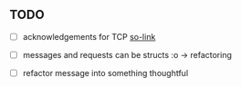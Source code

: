## TODO

- [ ] acknowledgements for TCP [so-link](https://stackoverflow.com/questions/19794764/linux-socket-how-to-make-send-wait-for-recv)

- [ ] messages and requests can be structs :o -> refactoring

- [ ] refactor message into something thoughtful